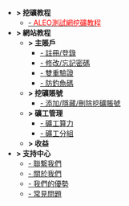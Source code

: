- **> 挖礦教程**
  - [- <font color=red>ALEO測試網挖礦教程</font> ](_document/aleo_testnet.md)
- **> 網站教程**
  - **> 主賬戶**
    - [- 註冊/登錄](_document/account_login.md)
    - [- 修改/忘記密碼](_document/reset_passwd.md)
    - [- 雙重驗證](_document/mfa_authentication.md)
    - [- 防釣魚碼](_document/fish_code.md)
  - **> 挖礦賬號**
    - [- 添加/隱藏/刪除挖礦賬號](_document/miner_account.md)
  - **> 礦工管理**
    - [- 礦工算力](_document/miner_hashrate.md)
    - [- 礦工分組](_document/miner_group.md)
  - **> 收益**
- **> 支持中心**
  - [- 聯繫我們](_document/contact_us.md)
  - [- 關於我們](_document/about_us.md)
  - [- 我們的優勢](_document/our_advantage.md)
  - [- 常見問題](_document/q_and_a.md)
